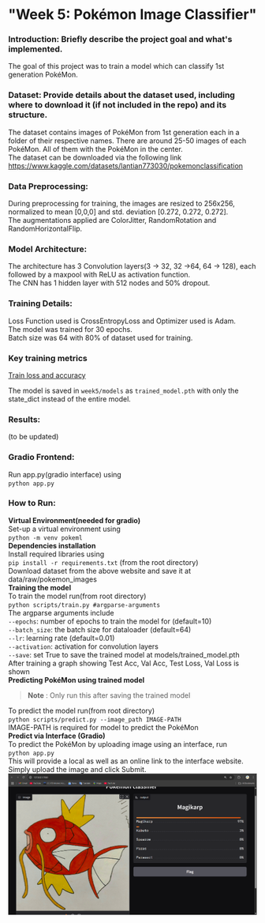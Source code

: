 # "Week 5: Pokémon Image Classifier"  
  
### Introduction: Briefly describe the project goal and what's implemented.  
The goal of this project was to train a model which can classify 1st generation PokéMon.  
  
### Dataset: Provide details about the dataset used, including where to download it (if not included in the repo) and its structure.  
The dataset contains images of PokéMon from 1st generation each in a folder of their respective names. There are around 25-50 images of each PokéMon. All of them with the PokéMon in the center.  
The dataset can be downloaded via the following link  
https://www.kaggle.com/datasets/lantian773030/pokemonclassification  
  
### Data Preprocessing:  
During preprocessing for training, the images are resized to 256x256, normalized to mean [0,0,0] and std. deviation [0.272, 0.272, 0.272].  
The augmentations applied are ColorJitter, RandomRotation and RandomHorizontalFlip.  
  
### Model Architecture:  
The architecture has 3 Convolution layers(3 -> 32, 32 ->64, 64 -> 128), each followed by a maxpool with ReLU as activation function.  
The CNN has 1 hidden layer with 512 nodes and 50% dropout.  
  
### Training Details:  
Loss Function used is CrossEntropyLoss and Optimizer used is Adam.  
The model was trained for 30 epochs.  
Batch size was 64 with 80% of dataset used for training.  
  
### Key training metrics  
[Train loss and accuracy](images/test1.png)  
  
The model is saved in `week5/models` as `trained_model.pth` with only the state_dict instead of the entire model.  
  
### Results:  
(to be updated)  
### Gradio Frontend:  
Run app.py(gradio interface) using  
`python app.py`  
  
### How to Run:  
**Virtual Environment(needed for gradio)**  
Set-up a virtual environment using  
`python -m venv pokeml`  
**Dependencies installation**  
Install required libraries using  
`pip install -r requirements.txt` (from the root directory)  
Download dataset from the above website and save it at data/raw/pokemon_images  
**Training the model**  
To train the model run(from root directory)  
`python scripts/train.py #argparse-arguments`  
The argparse arguments include  
    `--epochs`: number of epochs to train the model for (default=10)  
    `--batch_size`: the batch size for dataloader (default=64)  
    `--lr`: learning rate (default=0.01)  
    `--activation`: activation for convolution layers  
    `--save`: set True to save the trained model at models/trained_model.pth  
After training a graph showing Test Acc, Val Acc, Test Loss, Val Loss is shown  
**Predicting PokéMon using trained model**  
>**Note** : Only run this after saving the trained model  

To predict the model run(from root directory)  
`python scripts/predict.py --image_path IMAGE-PATH`  
IMAGE-PATH is required for model to predict the PokéMon  
**Predict via Interface (Gradio)**  
To predict the PokéMon by uploading image using an interface, run  
`python app.py`  
This will provide a local as well as an online link to the interface website. Simply upload the image and click Submit.  
![Gradio Interface](images/gradio_demo.png)